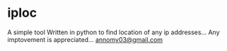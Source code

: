 # iploc
A simple tool Written in python to find location of any ip addresses... 
Any imptovement is appreciated...
annomy03@gmail.com
